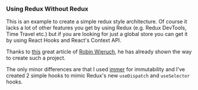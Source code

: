 ### Using Redux Without Redux

This is an example to create a simple redux style architecture.
Of course it lacks a lot of other features you get by using Redux (e.g. Redux DevTools, Time Travel etc.) but if you are looking for just a global store you can get it by using React Hooks and React's Context API.

Thanks to [this](https://www.robinwieruch.de/redux-with-react-hooks/) great article of [Robin Wieruch](https://www.robinwieruch.de/), he has already shown the way to create such a project.

The only minor differences are that I used [immer](https://github.com/immerjs/immer) for immutability and I've created 2 simple hooks to mimic Redux's new `useDispatch` and `useSelector` hooks.
